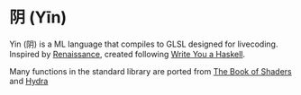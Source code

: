 # 阴 (Yīn)
Yin (阴) is a ML language that compiles to GLSL designed for livecoding. 
Inspired by [Renaissance](https://github.com/chadaustin/renaissance), created following [Write You a Haskell](http://dev.stephendiehl.com/fun/).

Many functions in the standard library are ported from [The Book of Shaders](https://thebookofshaders.com/) and [Hydra](https://ojack.xyz/articles/hydra/index.html)
